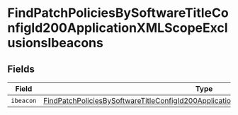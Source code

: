 # FindPatchPoliciesBySoftwareTitleConfigId200ApplicationXMLScopeExclusionsIbeacons


## Fields

| Field                                                                                                                                                                                                         | Type                                                                                                                                                                                                          | Required                                                                                                                                                                                                      | Description                                                                                                                                                                                                   |
| ------------------------------------------------------------------------------------------------------------------------------------------------------------------------------------------------------------- | ------------------------------------------------------------------------------------------------------------------------------------------------------------------------------------------------------------- | ------------------------------------------------------------------------------------------------------------------------------------------------------------------------------------------------------------- | ------------------------------------------------------------------------------------------------------------------------------------------------------------------------------------------------------------- |
| `ibeacon`                                                                                                                                                                                                     | [FindPatchPoliciesBySoftwareTitleConfigId200ApplicationXMLScopeExclusionsIbeaconsIbeacon](../../models/operations/findpatchpoliciesbysoftwaretitleconfigid200applicationxmlscopeexclusionsibeaconsibeacon.md) | :heavy_minus_sign:                                                                                                                                                                                            | N/A                                                                                                                                                                                                           |